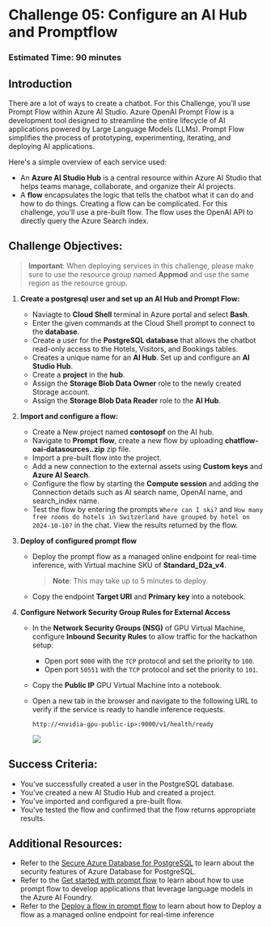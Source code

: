 # Challenge 05: Configure an AI Hub and Promptflow
### Estimated Time: 90 minutes
## Introduction

There are a lot of ways to create a chatbot. For this Challenge, you’ll use Prompt Flow within Azure AI Studio. Azure OpenAI Prompt Flow is a development tool designed to streamline the entire lifecycle of AI applications powered by Large Language Models (LLMs). Prompt Flow simplifies the process of prototyping, experimenting, iterating, and deploying AI applications.

Here's a simple overview of each service used:

- An **Azure AI Studio Hub** is a central resource within Azure AI Studio that helps teams manage, collaborate, and organize their AI projects.
- A **flow** encapsulates the logic that tells the chatbot what it can do and how to do things. Creating a flow can be complicated. For this challenge, you’ll use a pre-built flow. The flow uses the OpenAI API to directly query the Azure Search index.

## Challenge Objectives:

> **Important**: When deploying services in this challenge, please make sure to use the resource group named **Appmod** and use the same region as the resource group.

1. **Create a postgresql user and set up an AI Hub and Prompt Flow:**

   - Naviagte to **Cloud Shell** terminal in Azure portal and select **Bash**.
   - Enter the given commands at the Cloud Shell prompt to connect to the **database**.
   - Create a user for the **PostgreSQL database** that allows the chatbot read-only access to the Hotels, Visitors, and Bookings tables.
   -  Creates a unique name for an **AI Hub**. Set up and configure an **AI Studio Hub**.
   - Create a **project** in the **hub**.
   - Assign the **Storage Blob Data Owner** role to the newly created Storage account.
   - Assign the **Storage Blob Data Reader** role to the **AI Hub**.

1. **Import and configure a flow:** 

   - Create a New project named **contosopf** on the AI hub.
   - Navigate to **Prompt flow**, create a new flow by uploading **chatflow-oai-datasources..zip** zip file.
   - Import a pre-built flow into the project. 
   - Add a new connection to the external assets using **Custom keys** and **Azure AI Search**.
   - Configure the flow by starting the **Compute session** and adding the Connection details such as AI search name, OpenAI name, and search_index name.
   - Test the flow by entering the prompts `Where can I ski?` and `How many free rooms do hotels in Switzerland have grouped by hotel on 2024-10-10?` in the chat. View the results returned by the flow.

1. **Deploy of configured prompt flow**

   - Deploy the prompt flow as a managed online endpoint for real-time inference, with Virtual machine SKU of **Standard_D2a_v4**.

     > **Note**: This may take up to 5 minutes to deploy.   

   - Copy the endpoint **Target URI** and **Primary key** into a notebook.

1. **Configure Network Security Group Rules for External Access**

   - In the **Network Security Groups (NSG)** of GPU Virtual Machine, configure **Inbound Security Rules** to allow traffic for the hackathon setup:  

      - Open port `9000` with the `TCP` protocol and set the priority to `100`.  
      - Open port `50551` with the `TCP` protocol and set the priority to `101`.  

   - Copy the **Public IP** GPU Virtual Machine into a notebook. 
     
   - Open a new tab in the browser and navigate to the following URL to verify if the service is ready to handle inference requests.

      ```
      http://<nvidia-gpu-public-ip>:9000/v1/health/ready
      ```

      ![](../med)

## Success Criteria:

- You’ve successfully created a user in the PostgreSQL database.
- You’ve created a new AI Studio Hub and created a project.
- You’ve imported and configured a pre-built flow.
- You’ve tested the flow and confirmed that the flow returns appropriate results.

## Additional Resources:

-  Refer to the [Secure Azure Database for PostgreSQL](https://learn.microsoft.com/en-us/training/modules/secure-azure-database-for-postgresql/) to learn about the security features of Azure Database for PostgreSQL.
-  Refer to the [Get started with prompt flow](https://learn.microsoft.com/en-us/training/modules/get-started-prompt-flow-ai-studio/) to learn about how to use prompt flow to develop applications that leverage language models in the Azure AI Foundry.
-  Refer to the [Deploy a flow in prompt flow](https://learn.microsoft.com/en-us/azure/machine-learning/prompt-flow/how-to-deploy-for-real-time-inference?view=azureml-api-2) to learn about how to Deploy a flow as a managed online endpoint for real-time inference

